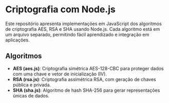 # Criptografia com Node.js

Este repositório apresenta implementações em JavaScript dos algoritmos de criptografia AES, RSA e SHA usando Node.js. Cada algoritmo está em um arquivo separado, permitindo fácil aprendizado e integração em aplicações.

## Algoritmos

- **AES (aes.js)**: Criptografia simétrica AES-128-CBC para proteger dados com uma chave e vetor de inicialização (IV).
- **RSA (rsa.js)**: Criptografia assimétrica RSA, com geração de chaves pública e privada.
- **SHA (sha.js)**: Algoritmo de hash SHA-256 para gerar representações únicas de dados.